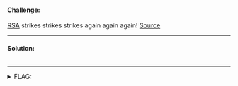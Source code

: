 #### Challenge:

[RSA](./output.txt ":ignore") strikes strikes strikes again again again! [Source](./rsa.py ":ignore")

---

#### Solution:

```bash
```

---

<details><summary>FLAG:</summary>

```
actf{just_kidding_this_algorithm_wasnt_actually_randomly_sampled}
```

</details>
<br/>
